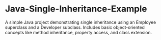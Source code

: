 # Java-Single-Inheritance-Example
A simple Java project demonstrating single inheritance using an Employee superclass and a Developer subclass. Includes basic object-oriented concepts like method inheritance, property access, and class extension.
